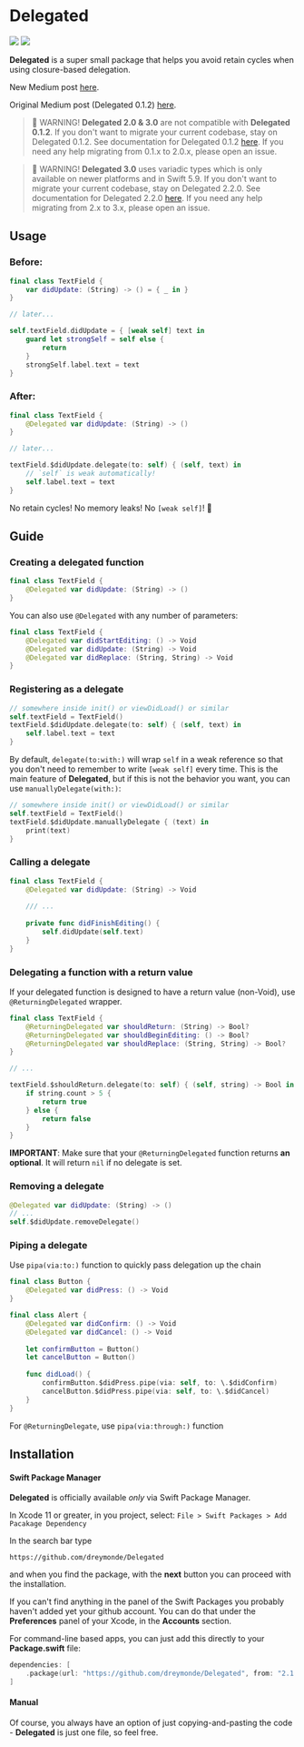 # Delegated

[![](https://img.shields.io/endpoint?url=https%3A%2F%2Fswiftpackageindex.com%2Fapi%2Fpackages%2Fdreymonde%2FDelegated%2Fbadge%3Ftype%3Dswift-versions)](https://swiftpackageindex.com/dreymonde/Delegated)
[![](https://img.shields.io/endpoint?url=https%3A%2F%2Fswiftpackageindex.com%2Fapi%2Fpackages%2Fdreymonde%2FDelegated%2Fbadge%3Ftype%3Dplatforms)](https://swiftpackageindex.com/dreymonde/Delegated)

**Delegated** is a super small package that helps you avoid retain cycles when using closure-based delegation.

New Medium post [here](https://medium.com/anysuggestion/no-more-weak-self-or-the-weird-new-future-of-delegation-f2a2745cd73).

Original Medium post (Delegated 0.1.2) [here](https://medium.com/anysuggestion/preventing-memory-leaks-with-swift-compile-time-safety-49b845df4dc6).

> 🚨 WARNING!  **Delegated 2.0 & 3.0** are not compatible with **Delegated 0.1.2**. If you don't want to migrate your current codebase, stay on Delegated 0.1.2. See documentation for Delegated 0.1.2 [here](https://github.com/dreymonde/Delegated/tree/0.1.2). If you need any help migrating from 0.1.x to 2.0.x, please open an issue.

> 🚨 WARNING!  **Delegated 3.0** uses variadic types which is only available on newer platforms and in Swift 5.9. If you don't want to migrate your current codebase, stay on Delegated 2.2.0. See documentation for Delegated 2.2.0 [here](https://github.com/dreymonde/Delegated/tree/2.2.0). If you need any help migrating from 2.x to 3.x, please open an issue.

## Usage

### Before:

```swift
final class TextField {
    var didUpdate: (String) -> () = { _ in }
}

// later...

self.textField.didUpdate = { [weak self] text in
    guard let strongSelf = self else {
        return
    }
    strongSelf.label.text = text
}
```

### After:

```swift
final class TextField {
    @Delegated var didUpdate: (String) -> ()
}

// later...

textField.$didUpdate.delegate(to: self) { (self, text) in
    // `self` is weak automatically!
    self.label.text = text
}
```


No retain cycles! No memory leaks! No `[weak self]`! 🎉

## Guide

### Creating a delegated function

```swift
final class TextField {
    @Delegated var didUpdate: (String) -> ()
}
```

You can also use `@Delegated` with any number of parameters:

```swift
final class TextField {
    @Delegated var didStartEditing: () -> Void
    @Delegated var didUpdate: (String) -> Void
    @Delegated var didReplace: (String, String) -> Void
}
```

### Registering as a delegate

```swift
// somewhere inside init() or viewDidLoad() or similar
self.textField = TextField()
textField.$didUpdate.delegate(to: self) { (self, text) in
    self.label.text = text
}
```

By default, `delegate(to:with:)` will wrap `self` in a weak reference so that you don't need to remember to write `[weak self]` every time. This is the main feature of **Delegated**, but if this is not the behavior you want, you can use `manuallyDelegate(with:)`:

```swift
// somewhere inside init() or viewDidLoad() or similar
self.textField = TextField()
textField.$didUpdate.manuallyDelegate { (text) in
    print(text)
}
```

### Calling a delegate

```swift
final class TextField {
    @Delegated var didUpdate: (String) -> Void
    
    /// ...
    
    private func didFinishEditing() {
        self.didUpdate(self.text)
    }
}
```

### Delegating a function with a return value

If your delegated function is designed to have a return value (non-Void), use `@ReturningDelegated` wrapper.

```swift
final class TextField {
    @ReturningDelegated var shouldReturn: (String) -> Bool?
    @ReturningDelegated var shouldBeginEditing: () -> Bool?
    @ReturningDelegated var shouldReplace: (String, String) -> Bool?
}

// ...

textField.$shouldReturn.delegate(to: self) { (self, string) -> Bool in
    if string.count > 5 {
        return true
    } else {
        return false
    }
}
```

**IMPORTANT**: Make sure that your `@ReturningDelegated` function returns **an optional**. It will return `nil` if no delegate is set.

### Removing a delegate

```swift
@Delegated var didUpdate: (String) -> ()
// ...
self.$didUpdate.removeDelegate()
```

### Piping a delegate

Use `pipa(via:to:)` function to quickly pass delegation up the chain

```swift
final class Button {
    @Delegated var didPress: () -> Void
}

final class Alert {
    @Delegated var didConfirm: () -> Void
    @Delegated var didCancel: () -> Void
    
    let confirmButton = Button()
    let cancelButton = Button()
    
    func didLoad() {
        confirmButton.$didPress.pipe(via: self, to: \.$didConfirm)
        cancelButton.$didPress.pipe(via: self, to: \.$didCancel)
    }
}
```

For `@ReturningDelegate`, use `pipa(via:through:)` function

## Installation

#### Swift Package Manager

**Delegated** is officially available *only* via Swift Package Manager.

In Xcode 11 or greater, in you project, select: `File > Swift Packages > Add Pacakage Dependency`

In the search bar type

```
https://github.com/dreymonde/Delegated
``` 

and when you find the package, with the **next** button you can proceed with the installation.

If you can't find anything in the panel of the Swift Packages you probably haven't added yet your github account.
You can do that under the **Preferences** panel of your Xcode, in the **Accounts** section.

For command-line based apps, you can just add this directly to your **Package.swift** file:

```swift
dependencies: [
    .package(url: "https://github.com/dreymonde/Delegated", from: "2.1.0"),
]
```

#### Manual

Of course, you always have an option of just copying-and-pasting the code - **Delegated** is just one file, so feel free.
